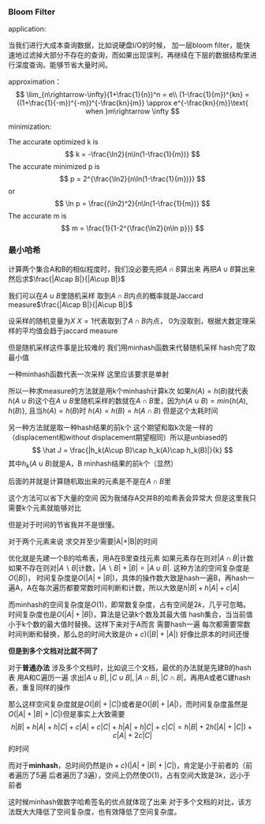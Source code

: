 ### Bloom Filter

application:

当我们进行大成本查询数据，比如说硬盘I/O的时候， 加一层bloom filter，能快速地过滤掉大部分不存在的查询，而如果出现误判，再继续在下层的数据结构里进行深度查询。能够节省大量时间。

approximation：
$$
\lim_{n\rightarrow-\infty}(1+\frac{1}{n})^n = e\\
(1-\frac{1}{m})^{kn} = ((1+\frac{1}{-m})^{-m})^{-\frac{kn}{m}} \approx e^{-\frac{kn}{m}}\text{ when }m\rightarrow \infty
$$

minimization:

The accurate optimized k is 
$$
k = -\frac{\ln2}{n\ln(1-\frac{1}{m})}
$$
The accurate minimized p is
$$
p = 2^{\frac{\ln2}{n\ln(1-\frac{1}{m})}}
$$
or 
$$
\ln p = \frac{(\ln2)^2}{n\ln(1-\frac{1}{m})}
$$
The accurate m is 
$$
m = \frac{1}{1-2^{\frac{\ln2}{n\ln p}}}
$$

### 最小哈希

计算两个集合A和B的相似程度时，我们没必要先把$A\cap B$算出来 再把$A\cup B$算出来 然后求$\frac{|A\cap B|}{|A\cup B|}$

我们可以在$A\cup B$里随机采样 取到$A\cap B$内点的概率就是Jaccard measure$\frac{|A\cap B|}{|A\cup B|}$

设采样的随机变量为$X$ $X = 1$代表取到了$A\cap B$内点， 0为没取到，根据大数定理采样的平均值会趋于jaccard measure

但是随机采样这件事是比较难的 我们用minhash函数来代替随机采样 hash完了取最小值

一种minhash函数代表一次采样 这里应该要求是单射

所以一种求measure的方法就是用k个minhash计算k次 如果$h(A) = h(B)$就代表$h(A\cup B)$这个在$A\cup B$里随机采样的数就在$A\cap B$里，因为$h(A\cup B) = min\{h(A),h(B)\}$, 且当$h(A) = h(B)$时 $h(A) = h(B) = h(A\cap B)$ 但是这个太耗时间

另一种方法就是取一种hash结果的前k个 这个期望和取k次是一样的 （displacement和without displacement期望相同）所以是unbiased的
$$
\hat J = \frac{|h_k(A\cup B)\cap h_k(A)\cap h_k(B)|}{k}
$$
其中$h_k(A\cup B)$就是A，B minhash结果的前k个（显然）

后面的并就是计算随机取出来的元素是不是在$A\cap B$里

这个方法可以省下大量的空间 因为我储存A交并B的哈希表会异常大 但是这里我只需要k个元素就能够对比

但是对于时间的节省我并不是很懂。



对于两个元素来说 求交并至少需要|A|+|B|的时间 

优化就是先建一个B的哈希表，用A在B里查找元素 如果元素存在则对$|A\cap B|$计数 如果不存在则对$|A\backslash B|$计数，$|A\backslash B|+|B| = |A\cup B|$. 这种方法的空间复杂度是$O(|B|)$， 时间复杂度是$O(|A|+|B|)$，具体的操作数大致是hash一遍B，再hash一遍A，A在每次遍历都要常数时间判断和计数，所以大致是$h|B|+h|A|+c|A|$

而minhash的空间复杂度是$O(1)$，即常数复杂度，占有空间是$2k$，几乎可忽略。时间复杂度也是$O(|A|+|B|)$，算法是记录k个数及其最大值 hash集合，当当前值小于k个数的最大值时替换。这样下来对于A而言 需要hash一遍 每次都需要常数时间判断和替换，那么总的时间大致是$(h+c)(|B|+|A|)$ 好像比原本的时间还慢



**但是到多个文档对比就不同了**

对于**普通办法** 涉及多个文档时，比如说三个文档，最优的办法就是先建B的hash表 用A和C遍历一遍 求出$|A\cup B|,|C\cup B|,|A\cap B|,|C\cap B|$，再用A或者C建hash表，重复同样的操作

那么这样空间复杂度就是$O(|B|+|C|)$或者是$O(|B|+|A|)$，而时间复杂度虽然是$O(|A|+|B|+|C|)$但是事实上大致需要
$$
h|B|+h|A|+h|C|+c|A|+c|C|+h|A|+h|C|+c|C| = h|B|+2h(|A|+|C|)+c|A|+2c|C|
$$
 的时间



而对于**minhash**，总时间仍然是$(h+c)(|A|+|B|+|C|)$，肯定是小于前者的（前者遍历了5遍 后者遍历了3遍），空间上仍然使$O(1)$，占有空间大致是$3k$，远小于前者

这时候minhash做数字哈希签名的优点就体现了出来 对于多个文档的对比，该方法既大大降低了空间复杂度，也有效降低了空间复杂度。

